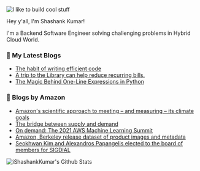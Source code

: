 ![I like to build cool stuff](https://res.cloudinary.com/dt8g3rhcy/image/upload/v1595929574/i_like_to_build_cool_shit._1_nzbwjh.png)

Hey y'all, I'm Shashank Kumar! 

I'm a Backend Software Engineer solving challenging problems in Hybrid Cloud World.

### 📕 My Latest Blogs
<!-- BLOG-POST-LIST:START -->
- [The habit of writing efficient code](https://medium.com/@ishashankkumar/the-habit-of-writing-efficient-code-153b05f04269?source=rss-d24dda280d5f------2)
- [A trip to the Library can help reduce recurring bills.](https://medium.com/swlh/a-trip-to-the-library-can-help-reduce-recurring-bills-23bca495cdf5?source=rss-d24dda280d5f------2)
- [The Magic Behind One-Line Expressions in Python](https://medium.com/swlh/the-magic-behind-one-line-expressions-in-python-816c10180c5c?source=rss-d24dda280d5f------2)
<!-- BLOG-POST-LIST:END -->

### 📕 Blogs by Amazon
<!-- AMAZON-BLOG-POST-LIST:START -->
- [Amazon's scientific approach to meeting – and measuring – its climate goals](https://www.amazon.science/blog/amazons-scientific-approach-to-meeting-and-measuring-its-climate-goals)
- [The bridge between supply and demand](https://www.amazon.science/latest-news/amazon-delivery-experience-the-bridge-between-supply-and-demand)
- [On demand: The 2021 AWS Machine Learning Summit](https://www.amazon.science/latest-news/on-demand-the-2021-aws-machine-learning-summit)
- [Amazon, Berkeley release dataset of product images and metadata](https://www.amazon.science/blog/amazon-berkeley-release-dataset-of-product-images-and-metadata)
- [Seokhwan Kim and Alexandros Papangelis elected to the board of members for SIGDIAL](https://www.amazon.science/latest-news/seokhwan-kim-and-alexandros-papangelis-elected-to-the-board-of-members-for-sigdial)
<!-- AMAZON-BLOG-POST-LIST:END -->



<img align="center" alt="iShashankKumar's Github Stats" src="https://github-readme-stats.vercel.app/api?username=ishashankkumar&show_icons=true&hide_border=true" />
